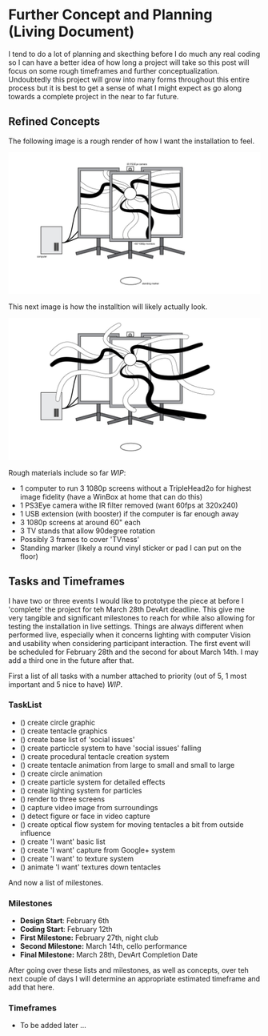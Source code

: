 # Further Concept and Planning (Living Document) #

I tend to do a lot of planning and skecthing before I do much any real coding so I can have a better idea of how long a project will take so this post will focus on some rough timeframes and further conceptualization. Undoubtedly this project will grow into many forms throughout this entire process but it is best to get a sense of what I might expect as go along towards a complete project in the near to far future.

## Refined Concepts ##

The following image is a rough render of how I want the installation to feel.

![What I want the experience to feel like](../project_images/ConceptImage_1.jpg?raw=true "What I want the experience to feel like")


This next image is how the installtion will likely actually look.

![How the Experience Will Actually Look](../project_images/ConceptImage_2.jpg?raw=true "How the Experience Will Actually Look")


Rough materials include so far _WIP_:
- 1 computer to run 3 1080p screens without a TripleHead2o for highest image fidelity (have a WinBox at home that can do this)
- 1 PS3Eye camera withe IR filter removed (want 60fps at 320x240)
- 1 USB extension (with booster) if the computer is far enough away
- 3 1080p screens at around 60" each
- 3 TV stands that allow 90degree rotation
- Possibly 3 frames to cover 'TVness'
- Standing marker (likely a round vinyl sticker or pad I can put on the floor)


## Tasks and Timeframes ##

I have two or three events I would like to prototype the piece at before I 'complete' the project for teh March 28th DevArt deadline. This give me very tangible and significant milestones to reach for while also allowing for testing the installation in live settings. Things are always different when performed live, especially when it concerns lighting with computer Vision and usability when considering participant interaction. The first event will be scheduled for February 28th and the second for about March 14th. I may add a third one in the future after that.

First a list of all tasks with a number attached to priority (out of 5, 1 most important and 5 nice to have) _WIP_.

### TaskList ###
- () create circle graphic
- () create tentacle graphics
- () create base list of 'social issues'
- () create particcle system to have 'social issues' falling
- () create procedural tentacle creation system
- () create tentacle animation from large to small and small to large
- () create circle animation
- () create particle system for detailed effects
- () create lighting system for particles
- () render to three screens
- () capture video image from surroundings
- () detect figure or face in video capture
- () create optical flow system for moving tentacles a bit from outside influence
- () create 'I want' basic list
- () create 'I want' capture from Google+ system
- () create 'I want' to texture system
- () animate 'I want' textures down tentacles


And now a list of milestones.

### Milestones ###
- __Design Start__: February 6th
- __Coding Start__: February 12th
- __First Milestone:__ February 27th, night club
- __Second Milestone:__ March 14th, cello performance
- __Final Milestone:__ March 28th, DevArt Completion Date

After going over these lists and milestones, as well as concepts, over teh next couple of days I will determine an appropriate estimated timeframe and add that here.

### Timeframes ###
- To be added later ...

